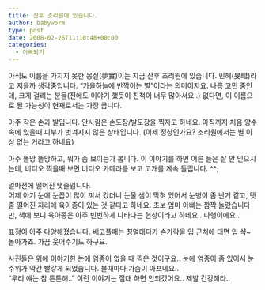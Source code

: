 ```yaml
---
title: 산후 조리원에 있습니다.
author: babyworm
type: post
date: 2008-02-26T11:10:48+00:00
categories:
  - 아빠되기
---
```

아직도 이름을 가지지 못한 몽실(夢實)이는 지금 산후 조리원에 있습니다. 민혜(旻暳)라고 지을까 생각중입니다. “가을하늘에 반짝이는 별”이라는 의미이지요. 나름 고민 중인데, 크게 걸리는 분들(전에도 이야기 했듯이 친척이 너무 많아서요..) 없다면, 이 이름으로 될 가능성이 현재로서는 가장 큽니다.

아주 작은 손과 발입니다. 안사람은 손도장/발도장을 찍자고 하네요. 아직까지 처음 양수속에 있을때 피부가 벗겨지지 않은 상태입니다. (이제 정상인가요? 조리원에서는 별 이상 없는 거라고 하네요)

아주 똘망 똘망하고, 뭐가 좀 보이는가 봅니다. 이 이야기를 하면 어른 들은 잘 안 믿으시는데, 비디오 찍을때 보면 비디오 카메라를 보고 고개를 계속 돌립니다. ^^;

얼마전에 떨어진 탯줄입니다.<br>
어제 아기 눈에 눈꼽이 많이 껴서 갔더니 눈물 샘이 막혀 있어서 눈병이 좀 난거 같고, 탯줄 떨어진 자리에 육아종이 있는 것 같다고 하네요. 초보 엄마 아빠는 깜짝 놀랐습니다만, 책에 보니 육아종은 아주 빈번하게 나타나는 현상이라고 하네요.. 다행이에요..

표정이 아주 다양해졌습니다. 배고플때는 칭얼대다가 손가락을 입 근처에 대면 입 샥~ 돌아가죠. 가끔 웃어주기도 하구요.

사진들은 위에 이야기한 눈에 염증이 없을 때 찍은 것이구요.. 눈에 염증이 좀 있어서 눈 주위가 약간 빨갛게 되었습니다. 볼때마다 가슴이 아프네요..<br>
“우리 얘는 참 튼튼해..” 이런 이야기는 절대 하면 안되겠어요.. 제발 건강해라..

 
